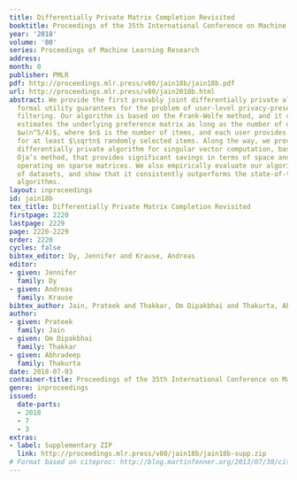 ```yaml
---
title: Differentially Private Matrix Completion Revisited
booktitle: Proceedings of the 35th International Conference on Machine Learning
year: '2018'
volume: '80'
series: Proceedings of Machine Learning Research
address: 
month: 0
publisher: PMLR
pdf: http://proceedings.mlr.press/v80/jain18b/jain18b.pdf
url: http://proceedings.mlr.press/v80/jain2018b.html
abstract: We provide the first provably joint differentially private algorithm with
  formal utility guarantees for the problem of user-level privacy-preserving collaborative
  filtering. Our algorithm is based on the Frank-Wolfe method, and it consistently
  estimates the underlying preference matrix as long as the number of users $m$ is
  $ω(n^5/4)$, where $n$ is the number of items, and each user provides her preference
  for at least $\sqrtn$ randomly selected items. Along the way, we provide an optimal
  differentially private algorithm for singular vector computation, based on the celebrated
  Oja’s method, that provides significant savings in terms of space and time while
  operating on sparse matrices. We also empirically evaluate our algorithm on a suite
  of datasets, and show that it consistently outperforms the state-of-the-art private
  algorithms.
layout: inproceedings
id: jain18b
tex_title: Differentially Private Matrix Completion Revisited
firstpage: 2220
lastpage: 2229
page: 2220-2229
order: 2220
cycles: false
bibtex_editor: Dy, Jennifer and Krause, Andreas
editor:
- given: Jennifer
  family: Dy
- given: Andreas
  family: Krause
bibtex_author: Jain, Prateek and Thakkar, Om Dipakbhai and Thakurta, Abhradeep
author:
- given: Prateek
  family: Jain
- given: Om Dipakbhai
  family: Thakkar
- given: Abhradeep
  family: Thakurta
date: 2018-07-03
container-title: Proceedings of the 35th International Conference on Machine Learning
genre: inproceedings
issued:
  date-parts:
  - 2018
  - 7
  - 3
extras:
- label: Supplementary ZIP
  link: http://proceedings.mlr.press/v80/jain18b/jain18b-supp.zip
# Format based on citeproc: http://blog.martinfenner.org/2013/07/30/citeproc-yaml-for-bibliographies/
---
```

